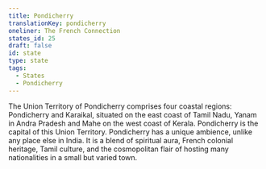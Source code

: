 ```yaml
---
title: Pondicherry
translationKey: pondicherry
oneliner: The French Connection
states_id: 25
draft: false
id: state
type: state
tags:
  - States
  - Pondicherry
---
```

The Union Territory of Pondicherry comprises four coastal regions: Pondicherry and Karaikal, situated on the east coast of Tamil Nadu, Yanam in Andra Pradesh and Mahe on the west coast of Kerala. Pondicherry is the capital of this Union Territory.    Pondicherry has a unique ambience, unlike any place else in India. It is a blend of spiritual aura, French colonial heritage, Tamil culture, and the cosmopolitan flair of hosting many nationalities in a small but varied town.